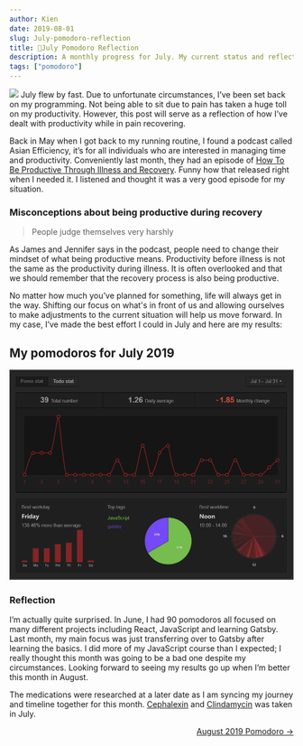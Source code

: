 ```yaml
---
author: Kien
date: 2019-08-01
slug: July-pomodoro-reflection
title: 🍅July Pomodoro Reflection
description: A monthly progress for July. My current status and reflection on my productivity, goals and achievements.
tags: ["pomodoro"]
---
```


![](https://images.unsplash.com/photo-1504279412591-227dd2310b22?ixlib=rb-1.2.1&ixid=eyJhcHBfaWQiOjEyMDd9&auto=format&fit=crop&w=1350&q=80)
July flew by fast. Due to unfortunate circumstances, I’ve been set back on my programming. Not being able to sit due to pain has taken a huge toll on my productivity. However, this post will serve as a reflection of how I’ve dealt with productivity while in pain recovering.

Back in May when I got back to my running routine, I found a podcast called Asian Efficiency, it’s for all individuals who are interested in managing time and productivity. Conveniently last month, they had an episode of <a href="http://www.asianefficiency.com/podcast/256-illness-recovery/" target="_blank">How To Be Productive Through Illness and Recovery</a>. Funny how that released right when I needed it. I listened and thought it was a very good episode for my situation.

### Misconceptions about being productive during recovery

<blockquote> People judge themselves very harshly </blockquote>

As James and Jennifer says in the podcast, people need to change their mindset of what being productive means. Productivity before illness is not the same as the productivity during illness. It is often overlooked and that we should remember that the recovery process is also being productive.

No matter how much you’ve planned for something, life will always get in the way. Shifting our focus on what's in front of us and allowing ourselves to make adjustments to the current situation will help us move forward. In my case, I’ve made the best effort I could in July and here are my results:

## My pomodoros for July 2019
![](./pomotodojuly2019.png)

### Reflection

I’m actually quite surprised. In June, I had 90 pomodoros all focused on many different projects including React, JavaScript and learning Gatsby. Last month, my main focus was just transferring over to Gatsby after learning the basics. I did more of my JavaScript course than I expected; I really thought this month was going to be a bad one despite my circumstances. Looking forward to seeing my results go up when I’m better this month in August.

The medications were researched at a later date as I am syncing my journey and timeline together for this month. [Cephalexin](/059-cephalexin/) and [Clindamycin](/057-clindamycin/) was taken in July.

<div align="right"><a href="/054-august-2019-pomodoro/">August 2019 Pomodoro &rarr;</a></div>
